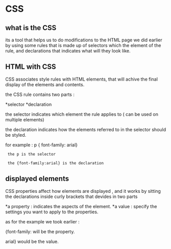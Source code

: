 # CSS
## what is the CSS
its a tool that helps us to do modifications to the HTML page we did earlier by using some rules that is made up of selectors which the element of the rule, and declarations that indicates what will they look like.
 ## HTML with CSS
 CSS associates style rules with HTML elements, that will achive the final display of the elements and contents.

 the CSS rule contains two parts :

 *selector
 *declaration

 the selector indicates which element the rule applies to ( can be used on multiple elements)

 the declaration indicates how the elements referred to in the selector should be styled.

 for example :  p {
     font-family: arial}

     the p is the selector

     the {font-family:arial} is the declaration

## displayed elements
CSS properties affect how elements are displayed , and it works by sitting the declarations inside curly brackets that devides in two parts

*a property : indicates the aspects of the element.
*a value : specify the settings you want to apply to the properties.

as for the example we took earlier :

  {font-family:  will be the property.

  arial}   would be the value.


 